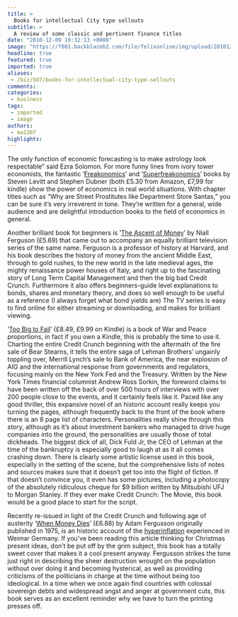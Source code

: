 ```yaml
---
title: >
  Books for intellectual City type sellouts
subtitle: >
  A review of some classic and pertinent finance titles
date: "2010-12-09 19:32:13 +0000"
image: "https://f001.backblazeb2.com/file/felixonline/img/upload/201012091930-ac1507-books.jpg"
headline: true
featured: true
imported: true
aliases:
 - /biz/507/books-for-intellectual-city-type-sellouts
comments:
categories:
 - business
tags:
 - imported
 - image
authors:
 - ma1307
highlights:
---
```


The only function of economic forecasting is to make astrology look respectable” said Ezra Solomon. For more funny lines from ivory tower economists, the fantastic ‘[Freakonomics](http://www.amazon.co.uk/Freakonomics-Economist-Explores-Hidden-Everything/dp/0713998067)’ and ‘[Superfreakonomics](http://www.amazon.co.uk/Superfreakonomics-Cooling-Patriotic-Prostitutes-Insurance/dp/071399990X)’ books by Steven Levitt and Stephen Dubner (both £5.30 from Amazon, £7,99 for kindle) show the power of economics in real world situations. With chapter titles such as “Why are Street Prostitutes like Department Store Santas,” you can be sure it’s very irreverent in tone. They’re written for a general, wide audience and are delightful introduction books to the field of economics in general.

Another brilliant book for beginners is ‘[The Ascent of Money](http://www.amazon.co.uk/Ascent-Money-Financial-History-World/dp/1846141060)’ by Niall Ferguson (£5.69) that came out to accompany an equally brilliant television series of the same name. Ferguson is a professor of history at Harvard, and his book describes the history of money from the ancient Middle East, through to gold rushes, to the new world in the late medieval ages, the mighty renaissance power houses of Italy, and right up to the fascinating story of Long Term Capital Management and then the big bad Credit Crunch. Furthermore it also offers beginners-guide level explanations to bonds, shares and monetary theory, and does so well enough to be useful as a reference (I always forget what bond yields are) The TV series is easy to find online for either streaming or downloading, and makes for brilliant viewing.

‘[Too Big to Fail](http://www.amazon.co.uk/Too-Big-Fail-Inside-Battle/dp/0141043164/ref=sr_1_1?s=books&ie=UTF8&qid=1291927168&sr=1-1)’ (£8.49, £9.99 on Kindle) is a book of War and Peace proportions, in fact if you own a Kindle, this is probably the time to use it. Charting the entire Credit Crunch beginning with the aftermath of the fire sale of Bear Stearns, it tells the entire saga of Lehman Brothers’ ungainly toppling over, Merrill Lynch’s sale to Bank of America, the near explosion of AIG and the international response from governments and regulators, focusing mainly on the New York Fed and the Treasury. Written by the New York Times financial columnist Andrew Ross Sorkin, the foreword claims to have been written off the back of over 500 hours of interviews with over 200 people close to the events, and it certainly feels like it. Paced like any good thriller, this expansive novel of an historic account really keeps you turning the pages, although frequently back to the front of the book where there is an 8 page list of characters. Personalities really shine through this story, although as it’s about investment bankers who managed to drive huge companies into the ground, the personalities are usually those of total dickheads. The biggest dick of all, Dick Fuld Jr, the CEO of Lehman at the time of the bankruptcy is especially good to laugh at as it all comes crashing down. There is clearly some artistic license used in this book, especially in the setting of the scene, but the comprehensive lists of notes and sources makes sure that it doesn’t get too into the flight of fiction. If that doesn’t convince you, it even has some pictures, including a photocopy of the absolutely ridiculous cheque for $9 billion written by Mitsubishi UFJ to Morgan Stanley. If they ever make Credit Crunch: The Movie, this book would be a good place to start for the script.

Recently re-issued in light of the Credit Crunch and following age of austerity ‘[When Money Dies](http://www.amazon.co.uk/When-money-dies-nightmare-collapse/dp/0718302141)’ (£6.88) by Adam Fergusson originally published in 1975, is an historic account of the [hyperinflation](http://en.wikipedia.org/wiki/Inflation_in_the_Weimar_Republic) experienced in Weimar Germany. If you’ve been reading this article thinking for Christmas present ideas, don’t be put off by the grim subject, this book has a totally sweet cover that makes it a cool present anyway. Fergusson strikes the tone just right in describing the sheer destruction wrought on the population without over doing it and becoming hysterical, as well as providing criticisms of the politicians in charge at the time without being too ideological. In a time when we once again find countries with colossal sovereign debts and widespread angst and anger at government cuts, this book serves as an excellent reminder why we have to turn the printing presses off.
